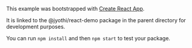 This example was bootstrapped with [Create React App](https://github.com/facebook/create-react-app).

It is linked to the @jyothi/react-demo package in the parent directory for development purposes.

You can run `npm install` and then `npm start` to test your package.
